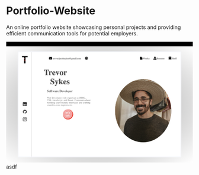 # Portfolio-Website
An online portfolio website showcasing personal projects and providing efficient communication tools for potential employers.

<img src="read-me.png" alt='picture of portfolio'></img>
asdf